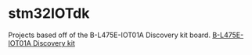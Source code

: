 # stm32IOTdk

Projects based off of the B-L475E-IOT01A Discovery kit board.
[B-L475E-IOT01A Discovery kit](https://www.st.com/en/evaluation-tools/b-l475e-iot01a.html)
